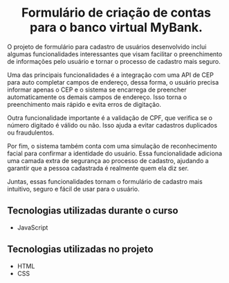 <h1 align="center">Formulário de criação de contas para o banco virtual MyBank.</h1>

<p>O projeto de formulário para cadastro de usuários desenvolvido inclui algumas funcionalidades interessantes que visam facilitar o preenchimento de informações pelo usuário e tornar o processo de cadastro mais seguro.

Uma das principais funcionalidades é a integração com uma API de CEP para auto completar campos de endereço, dessa forma, o usuário precisa informar apenas o CEP e o sistema se encarrega de preencher automaticamente os demais campos de endereço. Isso torna o preenchimento mais rápido e evita erros de digitação.

Outra funcionalidade importante é a validação de CPF, que verifica se o número digitado é válido ou não. Isso ajuda a evitar cadastros duplicados ou fraudulentos.

Por fim, o sistema também conta com uma simulação de reconhecimento facial para confirmar a identidade do usuário. Essa funcionalidade adiciona uma camada extra de segurança ao processo de cadastro, ajudando a garantir que a pessoa cadastrada é realmente quem ela diz ser.

Juntas, essas funcionalidades tornam o formulário de cadastro mais intuitivo, seguro e fácil de usar para o usuário.</p>

## Tecnologias utilizadas durante o curso
* JavaScript

## Tecnologias utilizadas no projeto
* HTML
* CSS
